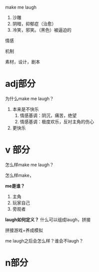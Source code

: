 make me laugh

1. 沙雕
2. 阴暗，抑郁症（治愈）
3. 冷笑，邪笑。（黑色）被逼迫的





情感

机制

素材，设计，剧本





# adj部分

为什么make me laugh？



1. 本来是不快乐
   1. 情感基调：阴沉，痛苦，绝望
   2. 情感基调：极度欢乐，反衬主角的伤心
2. 更快乐





# v 部分

怎么样make me laugh？

怎么样make，

**me是谁？**

1. 主角
2. 玩家自己
3. 旁观者



**laugh如何定义？** 什么可以组成laugh，拼接





拼接游戏+养成模拟



me laugh之后会怎么样？谁会不laugh？





# n部分

 
